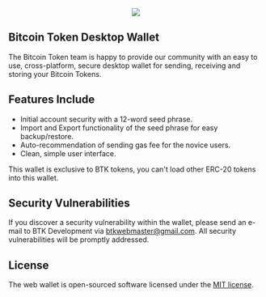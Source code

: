 <p align="center"><img src="https://btk.community/img/logo.png"></p>

## Bitcoin Token Desktop Wallet

The Bitcoin Token team is happy to provide our community with an easy to use, cross-platform, secure desktop wallet for sending, receiving and storing your Bitcoin Tokens. 

## Features Include

- Initial account security with a 12-word seed phrase.
- Import and Export functionality of the seed phrase for easy backup/restore.
- Auto-recommendation of sending gas fee for the novice users.
- Clean, simple user interface.

This wallet is exclusive to BTK tokens, you can't load other ERC-20 tokens into this wallet.

## Security Vulnerabilities

If you discover a security vulnerability within the wallet, please send an e-mail to BTK Development via [btkwebmaster@gmail.com](mailto:btkwebmaster@gmail.com). All security vulnerabilities will be promptly addressed.

## License

The web wallet is open-sourced software licensed under the [MIT license](https://opensource.org/licenses/MIT).